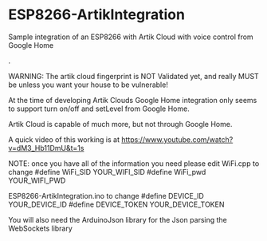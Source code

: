 # ESP8266-ArtikIntegration

Sample integration of an ESP8266 with Artik Cloud with voice control from Google Home

.

WARNING: The artik cloud fingerprint is NOT Validated yet, and really MUST be unless you want your house to be vulnerable!

At the time of developing Artik Clouds Google Home integration only seems to support turn on/off and setLevel from Google Home.



Artik Cloud is capable of much more, but not through Google Home. 

A quick video of this working is at https://www.youtube.com/watch?v=dM3_Hb11DmU&t=1s

NOTE: once you have all of the information you need please edit 
WiFi.cpp to change
  #define WiFi_SID YOUR_WIFI_SID
  #define WiFi_pwd YOUR_WIFI_PWD

ESP8266-ArtikIntegration.ino to change
  #define DEVICE_ID YOUR_DEVICE_ID
  #define DEVICE_TOKEN YOUR_DEVICE_TOKEN


You will also need 
	the ArduinoJson library for the Json parsing
	the WebSockets library